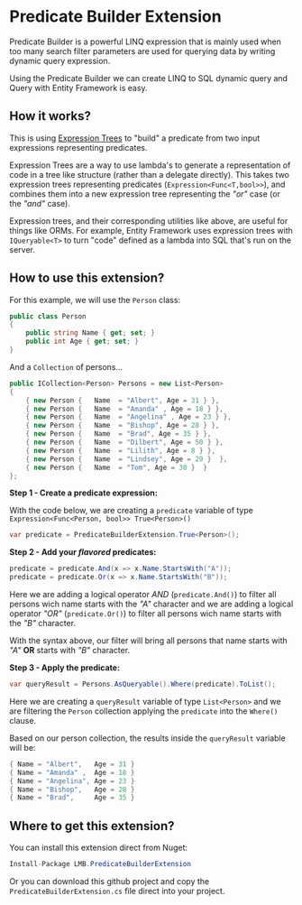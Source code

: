# Predicate Builder Extension

Predicate Builder is a powerful LINQ expression that is mainly used when too many search filter parameters are used for querying data by writing dynamic query expression.

Using the Predicate Builder we can create LINQ to SQL dynamic query and Query with Entity Framework is easy.

## How it works?

This is using [Expression Trees](http://msdn.microsoft.com/en-us/library/bb397951.aspx) to "build" a predicate from two input expressions representing predicates.

Expression Trees are a way to use lambda's to generate a representation of code in a tree like structure (rather than a delegate directly).
This takes two expression trees representing predicates (`Expression<Func<T,bool>>`), and combines them into a new expression tree representing the _"or"_ case (or the _"and"_ case).

Expression trees, and their corresponding utilities like above, are useful for things like ORMs. For example, Entity Framework uses expression trees with `IQueryable<T>` to turn "code" defined as a lambda into SQL that's run on the server.

## How to use this extension?

For this example, we will use the `Person` class:

```C#
public class Person
{
    public string Name { get; set; }
    public int Age { get; set; }
}
```

And a `Collection` of persons...

```C#
public ICollection<Person> Persons = new List<Person>
{
    { new Person {   Name  = "Albert", Age = 31 } },
    { new Person {   Name  = "Amanda" , Age = 18 } },
    { new Person {   Name  = "Angelina" , Age = 23 } },
    { new Person {   Name  = "Bishop", Age = 28 } },
    { new Person {   Name  = "Brad", Age = 35 } },
    { new Person {   Name  = "Dilbert", Age = 50 } },
    { new Person {   Name  = "Lilith", Age = 8 } },
    { new Person {   Name  = "Lindsey", Age = 29 }  },
    { new Person {   Name  = "Tom", Age = 30 }  }
};
```

**Step 1 - Create a predicate expression:**

With the code below, we are creating a `predicate` variable of type `Expression<Func<Person, bool>> True<Person>()`

```C#
var predicate = PredicateBuilderExtension.True<Person>();
```

**Step 2 - Add your _flavored_ predicates:**

```C#
predicate = predicate.And(x => x.Name.StartsWith("A"));
predicate = predicate.Or(x => x.Name.StartsWith("B"));
```

Here we are adding a logical operator _AND_ (`predicate.And()`) to filter all persons wich name starts with the _"A"_ character and we are adding a logical operator _"OR"_ (`predicate.Or()`) to filter all persons  wich name starts with the _"B"_ character.

With the syntax above, our filter will bring all persons that name starts with _"A"_ **OR** starts with _"B"_ character.

**Step 3 - Apply the predicate:**

```C#
var queryResult = Persons.AsQueryable().Where(predicate).ToList();
```

Here we are creating a `queryResult` variable of type `List<Person>` and we are filtering the `Person` collection applying the `predicate` into the `Where()` clause.

Based on our person collection, the results inside the `queryResult` variable will be:

```C#
{ Name = "Albert",   Age = 31 }
{ Name = "Amanda" ,  Age = 18 }
{ Name = "Angelina", Age = 23 }
{ Name = "Bishop",   Age = 28 }
{ Name = "Brad",     Age = 35 }
```

## Where to get this extension?

You can install this extension direct from Nuget:

```C#
Install-Package LMB.PredicateBuilderExtension
```

Or you can download this github project and copy the `PredicateBuilderExtension.cs` file direct into your project.